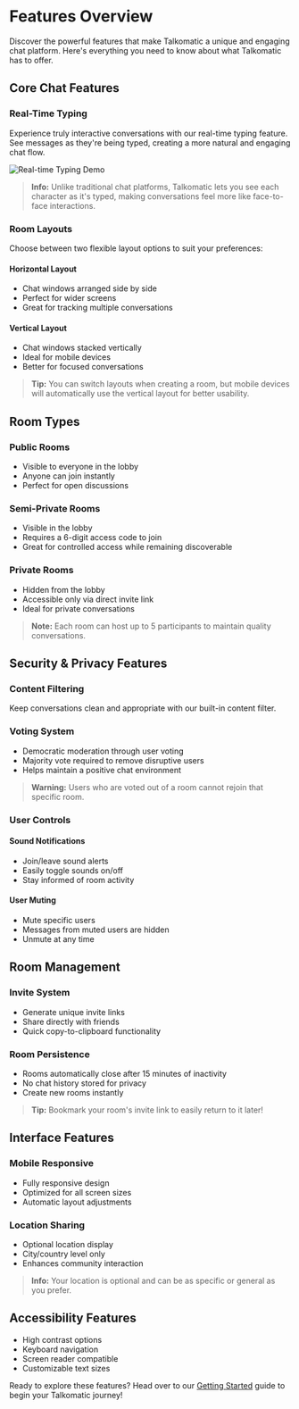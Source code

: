 # Features Overview

Discover the powerful features that make Talkomatic a unique and engaging chat platform. Here's everything you need to know about what Talkomatic has to offer.

## Core Chat Features

### Real-Time Typing
Experience truly interactive conversations with our real-time typing feature. See messages as they're being typed, creating a more natural and engaging chat flow.

<img src="/api/placeholder/800/300" alt="Real-time Typing Demo" />

> **Info:** Unlike traditional chat platforms, Talkomatic lets you see each character as it's typed, making conversations feel more like face-to-face interactions.

### Room Layouts

Choose between two flexible layout options to suit your preferences:

#### Horizontal Layout
- Chat windows arranged side by side
- Perfect for wider screens
- Great for tracking multiple conversations

#### Vertical Layout
- Chat windows stacked vertically
- Ideal for mobile devices
- Better for focused conversations

> **Tip:** You can switch layouts when creating a room, but mobile devices will automatically use the vertical layout for better usability.

## Room Types

### Public Rooms
- Visible to everyone in the lobby
- Anyone can join instantly
- Perfect for open discussions

### Semi-Private Rooms
- Visible in the lobby
- Requires a 6-digit access code to join
- Great for controlled access while remaining discoverable

### Private Rooms
- Hidden from the lobby
- Accessible only via direct invite link
- Ideal for private conversations

> **Note:** Each room can host up to 5 participants to maintain quality conversations.

## Security & Privacy Features

### Content Filtering
Keep conversations clean and appropriate with our built-in content filter.

### Voting System
- Democratic moderation through user voting
- Majority vote required to remove disruptive users
- Helps maintain a positive chat environment

> **Warning:** Users who are voted out of a room cannot rejoin that specific room.

### User Controls

#### Sound Notifications
- Join/leave sound alerts
- Easily toggle sounds on/off
- Stay informed of room activity

#### User Muting
- Mute specific users
- Messages from muted users are hidden
- Unmute at any time

## Room Management

### Invite System
- Generate unique invite links
- Share directly with friends
- Quick copy-to-clipboard functionality

### Room Persistence
- Rooms automatically close after 15 minutes of inactivity
- No chat history stored for privacy
- Create new rooms instantly

> **Tip:** Bookmark your room's invite link to easily return to it later!

## Interface Features

### Mobile Responsive
- Fully responsive design
- Optimized for all screen sizes
- Automatic layout adjustments

### Location Sharing
- Optional location display
- City/country level only
- Enhances community interaction

> **Info:** Your location is optional and can be as specific or general as you prefer.

## Accessibility Features

- High contrast options
- Keyboard navigation
- Screen reader compatible
- Customizable text sizes

Ready to explore these features? Head over to our [Getting Started](getting-started.html) guide to begin your Talkomatic journey!